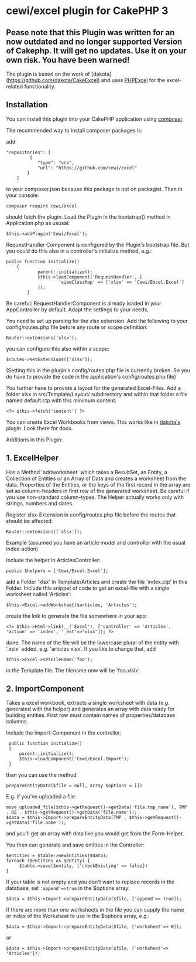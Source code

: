 # cewi/excel plugin for CakePHP 3

## Pease note that this Plugin was written for an now outdated and no longer supported Version of Cakephp. It will get no updates. Use it on your own risk. You have been warned!

The plugin is based on the work of [dakota]
(https://github.com/dakota/CakeExcel) and uses [PHPExcel](https://github.com/PHPOffice/PHPExcel) for the excel-related functionality. 

## Installation

You can install this plugin into your CakePHP application using [composer](http://getcomposer.org).

The recommended way to install composer packages is:

add 

    "repositories": [
             {
                "type": "vcs",
                "url": "https://github.com/cewi/excel"
            }
        ] 
        
 to your composer.json because this package is not on packagist. Then in your console:
```
composer require cewi/excel
```

should fetch the plugin. Load the Plugin in the bootstrap() method in Application.php as ususal:
```
$this->addPlugin('Cewi/Excel');
```

RequestHandler Component is configured by the Plugin's bootstrap file. But you could do this also in a controller's initialize method, e.g.:
```
public function initialize()
	{
        	parent::initialize();
        	$this->loadComponent('RequestHandler', [
            		'viewClassMap' => ['xlsx' => 'Cewi/Excel.Excel']
        	]);
        }
```

Be careful: RequestHandlerComponent is already loaded in your AppController by default. Adapt the settings to your needs.

You need to set up parsing for the xlsx extension. Add the following to your config/routes.php file before any route or scope definition:
```
Router::extensions('xlsx');
```

you can configure this also within a scope:
```
$routes->setExtensions(['xlsx']);
```

(Setting this in the plugin's config/routes.php file is currently broken. So you do have to provide the code in the application's config/routes.php file)

You further have to provide a layout for the generated Excel-Files. Add a folder xlsx in src/Template/Layout/ subdirectory and within that folder a file named default.ctp with this minimum content:
```  
<?= $this->fetch('content') ?>
```  

You can create Excel Workbooks from views. This works like in [dakota's](https://github.com/dakota/CakeExcel) plugin. Look there for docs. 

Additions in this Plugin:

## 1. ExcelHelper
Has a Method 'addworksheet' which takes a ResultSet, an Entity, a Collection of Entities or an Array of Data and creates a worksheet from the data. Properties of the Entities, or the keys of the first record in the array are set as column-headers in first row of the generated worksheet. Be careful if you use non-standard column-types. The Helper actually works only with strings, numbers and dates. 

Register xlsx-Extension in config/routes.php file before the routes that should be affected:
```
Router::extensions(['xlsx']);
```

Example (assumed you have an article model and controller with the usual index-action) 

Include the helper in ArticlesController:
```
public $helpers = ['Cewi/Excel.Excel'];
```

add a Folder 'xlsx' in Template/Articles and create the file 'index.ctp' in this Folder. Include this snippet of code to get an excel-file with a single worksheet called 'Articles':        
```    
$this->Excel->addWorksheet($articles, 'Articles');
```    
    
create the link to generate the file somewhere in your app: 
```
<?= $this->Html->link(__('Excel'), ['controller' => 'Articles', 'action' => 'index', '_ext'=>'xlsx']); ?>
```

done. The name of the file will be the lowercase plural of the entity with '.xslx' added, e.g. 'articles.xlsx'. If you like to change that, add
```
$this->Excel->setFilename('foo');
```
in the Template file. The filename now will be 'foo.xlslx'. 

## 2. ImportComponent

Takes a excel workbook, extracts a single worksheet with data (e.g. generated with the helper) and generates an array with data ready for building entities. First row must contain names of properties/database columns.

Include the Import-Component in the controller:
```
 public function initialize()
 {
     parent::initialize();
     $this->loadComponent('Cewi/Excel.Import');
 }
 ```

than you can use the method
```
prepareEntityData($file = null, array $options = [])
```
     
E.g. if you've uploaded a file:
```
move_uploaded_file($this->getRequest()->getData('file.tmp_name'), TMP . DS . $this->getRequest()->getData('file.name'));
$data = $this->Import->prepareEntityData(TMP . $this->getRequest()->getData('file.name'));
```
and you'll get an array with data like you would get from the Form-Helper. 

You then can generate and save entities in the Controller:
```
$entities = $table->newEntities($data);
foreach ($entities as $entity) {
     $table->save($entity, ['checkExisting' => false])
}
```

If your table is not empty and you don't want to replace records in the database, set `'append'=>true` in the $options array:
```
$data = $this->Import->prepareEntityData($file, ['append'=> true]);
```

If there are more than one worksheets in the file you can supply the name or index of the Worksheet to use in the $options array, e.g.: 
``` 
$data = $this->Import->prepareEntityData($file, ['worksheet'=> 0]);
```
or
```
$data = $this->Import->prepareEntityData($file, ['worksheet'=> 'Articles']);
```
